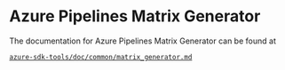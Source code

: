 # Azure Pipelines Matrix Generator

The documentation for Azure Pipelines Matrix Generator can be found at

[`azure-sdk-tools/doc/common/matrix_generator.md`](https://github.com/Azure/azure-sdk-tools/tree/main/doc/common/matrix_generator.md)
